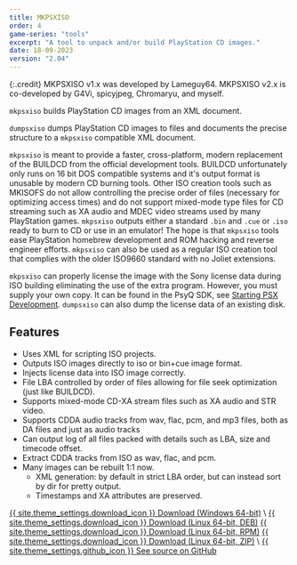 ```yaml
---
title: MKPSXISO
order: 4
game-series: "tools"
excerpt: "A tool to unpack and/or build PlayStation CD images."
date: 18-09-2023
version: "2.04"
---
```


{:.credit}
MKPSXISO v1.x was developed by Lameguy64.
MKPSXISO v2.x is co-developed by G4Vi, spicyjpeg, Chromaryu, and myself.

`mkpsxiso` builds PlayStation CD images from an XML document.

`dumpsxiso` dumps PlayStation CD images to files and documents the precise structure to a `mkpsxiso` compatible XML document.

`mkpsxiso` is meant to provide a faster, cross-platform, modern replacement of the BUILDCD from the official development tools. BUILDCD unfortunately only runs on 16 bit DOS compatible systems and it's output format is unusable by modern CD burning tools. Other ISO creation tools such as MKISOFS do not allow controlling the precise order of files (necessary for optimizing access times) and do not support mixed-mode type files for CD streaming such as XA audio and MDEC video streams used by many PlayStation games. `mkpsxiso` outputs either a standard `.bin` and `.cue` or `.iso` ready to burn to CD or use in an emulator! The hope is that `mkpsxiso` tools ease PlayStation homebrew development and ROM hacking and reverse engineer efforts. `mkpsxiso` can also be used as a regular ISO creation tool that complies with the older ISO9660 standard with no Joliet extensions.

`mkpsxiso` can properly license the image with the Sony license data during ISO building eliminating the use of the extra program. However, you must supply your own copy. It can be found in the PsyQ SDK, see [Starting PSX Development](https://psx.arthus.net/starting.html). `dumpsxiso` can also dump the license data of an existing disk.

## Features

* Uses XML for scripting ISO projects.
* Outputs ISO images directly to iso or bin+cue image format.
* Injects license data into ISO image correctly.
* File LBA controlled by order of files allowing for file seek optimization (just like BUILDCD).
* Supports mixed-mode CD-XA stream files such as XA audio and STR video.
* Supports CDDA audio tracks from wav, flac, pcm, and mp3 files, both as DA files and just as audio tracks
* Can output log of all files packed with details such as LBA, size and timecode offset.
* Extract CDDA tracks from ISO as wav, flac, and pcm.
* Many images can be rebuilt 1:1 now.
    * XML generation: by default in strict LBA order, but can instead sort by dir for pretty output.
    * Timestamps and XA attributes are preserved.

<a href="https://github.com/Lameguy64/mkpsxiso/releases/download/v{{ page.version }}/mkpsxiso-{{ page.version }}-win64.zip" class="button" role="button">{{ site.theme_settings.download_icon }} Download (Windows 64-bit)</a> \\
<a href="https://github.com/Lameguy64/mkpsxiso/releases/download/v{{ page.version }}/mkpsxiso-{{ page.version }}-Linux.deb" class="button" role="button">{{ site.theme_settings.download_icon }} Download (Linux 64-bit, DEB)</a>
<a href="https://github.com/Lameguy64/mkpsxiso/releases/download/v{{ page.version }}/mkpsxiso-{{ page.version }}-Linux.rpm" class="button" role="button">{{ site.theme_settings.download_icon }} Download (Linux 64-bit, RPM)</a>
<a href="https://github.com/Lameguy64/mkpsxiso/releases/download/v{{ page.version }}/mkpsxiso-{{ page.version }}-Linux.zip" class="button" role="button">{{ site.theme_settings.download_icon }} Download (Linux 64-bit, ZIP)</a> \\
<a href="https://github.com/Lameguy64/mkpsxiso" class="button github" role="button" target="_blank">{{ site.theme_settings.github_icon }} See source on GitHub</a>